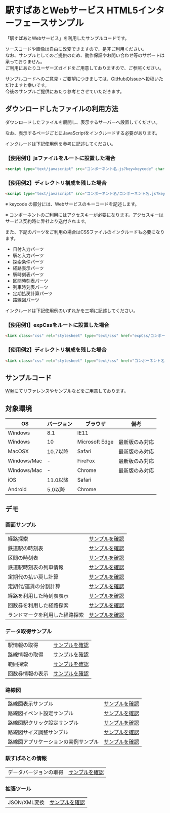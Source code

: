 # 駅すぱあとWebサービス HTML5インターフェースサンプル

「駅すぱあとWebサービス」を利用したサンプルコードです。  

 ソースコードや画像は自由に改変できますので、是非ご利用ください。  
 なお、サンプルとしてのご提供のため、動作保証やお問い合わせ等のサポートは承っておりません。  
 ご利用にあたりユーザーズガイドをご用意しておりますので、ご参照ください。  

 サンプルコードへのご意見・ご要望につきましては、[GitHubのIssue](https://github.com/EkispertWebService/GUI/issues/new)へ投稿いただけますと幸いです。  
 今後のサンプルご提供にあたり参考とさせていただきます。  

## ダウンロードしたファイルの利用方法

ダウンロードしたファイルを展開し、表示するサーバーへ設置してください。

なお、表示するページごとにJavaScriptをインクルードする必要があります。

インクルードは下記使用例を参考に記述してください。

### 【使用例1】jsファイルをルートに設置した場合

~~~html
<script type="text/javascript" src="コンポーネント名.js?key=keycode" charset="UTF-8"></script>
~~~

### 【使用例2】ディレクトリ構成を残した場合

~~~html
<script type="text/javascript" src="コンポーネント名/コンポーネント名.js?key=keycode" charset="UTF-8"></script>
~~~

※ keycode の部分には、Webサービスのキーコードを記述します。

※ コンポーネントのご利用にはアクセスキーが必要になります。アクセスキーはサービス契約時に弊社より送付されます。


また、下記のパーツをご利用の場合はCSSファイルのインクルードも必要になります。

* 日付入力パーツ
* 駅名入力パーツ
* 探索条件パーツ
* 経路表示パーツ
* 駅時刻表パーツ
* 区間時刻表パーツ
* 列車時刻表パーツ
* 定期払戻計算パーツ
* 路線図パーツ

インクルードは下記使用例のいずれかを三項に記述してください。

### 【使用例1】expCssをルートに設置した場合

~~~html
<link class="css" rel="stylesheet" type="text/css" href="expCss/コンポーネント名.css">
~~~

### 【使用例2】ディレクトリ構成を残した場合

~~~html
<link class="css" rel="stylesheet" type="text/css" href="コンポーネント名/expCss/コンポーネント名.css">
~~~

## サンプルコード

[Wiki](https://github.com/EkispertWebService/GUI/wiki)にてリファレンスやサンプルなどをご用意しております。

## 対象環境

|OS|バージョン|ブラウザ|備考|
| --- | --- | --- | --- |
| Windows | 8.1 | IE11 | |
| Windows | 10 | Microsoft Edge | 最新版のみ対応 |
| MacOSX | 10.7以降 | Safari | 最新版のみ対応 |
| Windows/Mac | - | FireFox | 最新版のみ対応 |
| Windows/Mac | - | Chrome | 最新版のみ対応 |
| iOS | 11.0以降 | Safari | |
| Android | 5.0以降 | Chrome | |

## デモ

### 画面サンプル

|||
| --- | --- |
|経路探索|[サンプルを確認](http://ekispertwebservice.github.io/GUI/sample/sample.html)|
|鉄道駅の時刻表|[サンプルを確認](http://ekispertwebservice.github.io/GUI/sample/stationTimeTable.html)|
|区間の時刻表|[サンプルを確認](http://ekispertwebservice.github.io/GUI/sample/sectionTimeTable.html)|
|鉄道駅時刻表の列車情報|[サンプルを確認](http://ekispertwebservice.github.io/GUI/sample/trainTimeTable.html)|
|定期代の払い戻し計算|[サンプルを確認](http://ekispertwebservice.github.io/GUI/sample/repayment.html)|
|定期代/運賃の分割計算|[サンプルを確認](http://ekispertwebservice.github.io/GUI/sample/divided.html)|
|経路を利用した時刻表表示|[サンプルを確認](http://ekispertwebservice.github.io/GUI/sample/courseTimeTable.html)|
|回数券を利用した経路探索|[サンプルを確認](http://ekispertwebservice.github.io/GUI/sample/courseCoupon.html)|
|ランドマークを利用した経路探索|[サンプルを確認](http://ekispertwebservice.github.io/GUI/sample/landmarkCourse.html)|

### データ取得サンプル

|||
| --- | --- |
|駅情報の取得|[サンプルを確認](http://ekispertwebservice.github.io/GUI/sample/stationInfo.html)|
|路線情報の取得|[サンプルを確認](http://ekispertwebservice.github.io/GUI/sample/railInfo.html)|
|範囲探索|[サンプルを確認](http://ekispertwebservice.github.io/GUI/sample/stationRange.html)|
|回数券情報の表示|[サンプルを確認](http://ekispertwebservice.github.io/GUI/sample/couponList.html)|

### 路線図

|||
| --- | --- |
|路線図表示サンプル|[サンプルを確認](http://ekispertwebservice.github.io/GUI/sample/basic.html)|
|路線図イベント設定サンプル|[サンプルを確認](http://ekispertwebservice.github.io/GUI/sample/event.html)|
|路線図駅クリック設定サンプル|[サンプルを確認](http://ekispertwebservice.github.io/GUI/sample/click.html)|
|路線図サイズ調整サンプル|[サンプルを確認](http://ekispertwebservice.github.io/GUI/sample/table.html)|
|路線図アプリケーションの実例サンプル|[サンプルを確認](http://ekispertwebservice.github.io/GUI/sample/powerful.html)|

### 駅すぱあとの情報

|||
| --- | --- |
|データバージョンの取得|[サンプルを確認](http://ekispertwebservice.github.io/GUI/sample/dataVersion.html)|

### 拡張ツール

|||
| --- | --- |
|JSON/XML変換|[サンプルを確認](http://ekispertwebservice.github.io/GUI/sample/xmlCourse.html)|
